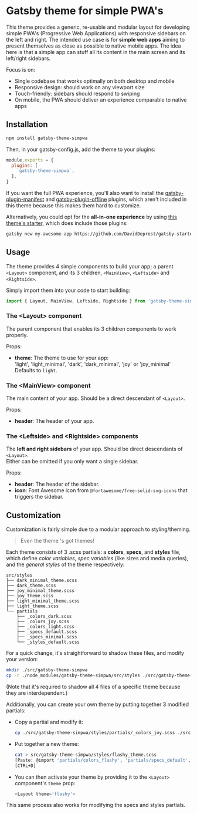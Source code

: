 # Gatsby theme for simple PWA's
This theme provides a generic, re-usable and modular layout for developing simple PWA's
(Progressive Web Applications) with responsive sidebars on the left and right.
The intended use case is for **simple web apps** aiming to present themselves as close
as possible to native mobile apps. The idea here is that a simple app can stuff all
its content in the main screen and its left/right sidebars.

Focus is on:
- Single codebase that works optimally on both desktop and mobile
- Responsive design: should work on any viewport size
- Touch-friendly: sidebars should respond to swiping
- On mobile, the PWA should deliver an experience comparable to native apps


## Installation
```bash
npm install gatsby-theme-simpwa
```
Then, in your gatsby-config.js, add the theme to your plugins:
```js
module.exports = {
  plugins: [
    `gatsby-theme-simpwa`,
  ],
}
```
If you want the full PWA experience, you'll also want to install the
[gatsby-plugin-manifest](https://www.gatsbyjs.org/packages/gatsby-plugin-manifest/) and
[gatsby-plugin-offline](https://www.gatsbyjs.org/packages/gatsby-plugin-offline/) plugins,
which aren't included in this theme because this makes them hard to customize.

Alternatively, you could opt for the **all-in-one experience** by using
[this theme's starter](https://github.com/DavidDeprost/gatsby-starter-simpwa),
which does include those plugins:
```bash
gatsby new my-awesome-app https://github.com/DavidDeprost/gatsby-starter-simpwa
```

## Usage
The theme provides 4 simple components to build your app; a parent `<Layout>` component,
and its 3 children, `<MainView>`, `<Leftside>` and `<Rightside>`.

Simply import them into your code to start building:
```js
import { Layout, MainView, Leftside, Rightside } from 'gatsby-theme-simpwa'
```

### The \<Layout> component
The parent component that enables its 3 children components to work properly.

Props:
  - **theme**: The theme to use for your app:  
    'light', 'light_minimal', 'dark', 'dark_minimal', 'joy' or 'joy_minimal'  
    Defaults to `light`.

### The \<MainView> component
The main content of your app. Should be a direct descendant of `<Layout>`.

Props:
  - **header**: The header of your app.

### The \<Leftside> and \<Rightside> components
The **left and right sidebars** of your app. Should be direct descendants of `<Layout>`.  
Either can be omitted if you only want a single sidebar.

Props:
  - **header**: The header of the sidebar.
  - **icon**: Font Awesome icon from `@fortawesome/free-solid-svg-icons`
    that triggers the sidebar.


## Customization
Customization is fairly simple due to a modular approach to styling/theming.

> Even the theme 's got themes!

Each theme consists of 3 .scss partials: a **colors**, **specs**, and **styles** file,
which define *color variables*, *spec variables* (like sizes and media queries), and
the *general styles* of the theme respectively:
```
src/styles
├── dark_minimal_theme.scss
├── dark_theme.scss
├── joy_minimal_theme.scss
├── joy_theme.scss
├── light_minimal_theme.scss
├── light_theme.scss
└── partials
    ├── _colors_dark.scss
    ├── _colors_joy.scss
    ├── _colors_light.scss
    ├── _specs_default.scss
    ├── _specs_minimal.scss
    └── _styles_default.scss
```

For a quick change, it's straightforward to shadow these files, and modify your version:
```bash
mkdir ./src/gatsby-theme-simpwa
cp -r ./node_modules/gatsby-theme-simpwa/src/styles ./src/gatsby-theme-simpwa/styles
```
(Note that it's required to shadow all 4 files of a specific theme because they are interdependent.)

Additionally, you can create your own theme by putting together 3 modified partials:
- Copy a partial and modify it:
  ```bash
  cp ./src/gatsby-theme-simpwa/styles/partials/_colors_joy.scss ./src/gatsby-theme-simpwa/styles/partials/_colors_flashy.scss
  ```
- Put together a new theme:
  ```bash
  cat > src/gatsby-theme-simpwa/styles/flashy_theme.scss
  [Paste: @import 'partials/colors_flashy', 'partials/specs_default', 'partials/styles_default';]
  [CTRL+D]
  ```
- You can then activate your theme by providing it to the `<Layout>` component's `theme` prop:
  ```js
  <Layout theme='flashy'>
  ```
This same process also works for modifying the specs and styles partials.